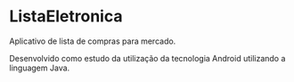 # ListaEletronica
Aplicativo de lista de compras para mercado.

Desenvolvido como estudo da utilização da tecnologia Android utilizando a linguagem Java.
